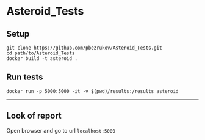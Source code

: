 # Asteroid_Tests


## **Setup**
```
git clone https://github.com/pbezrukov/Asteroid_Tests.git
cd path/to/Asteroid_Tests
docker build -t asteroid .
```

## **Run tests**

```docker run -p 5000:5000 -it -v $(pwd)/results:/results asteroid```

***
## **Look of report**

Open browser and go to url ```localhost:5000```
